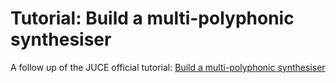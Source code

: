 # Tutorial: Build a multi-polyphonic synthesiser

A follow up of the JUCE official tutorial: [Build a multi-polyphonic synthesiser](https://docs.juce.com/master/tutorial_mpe_introduction.html)